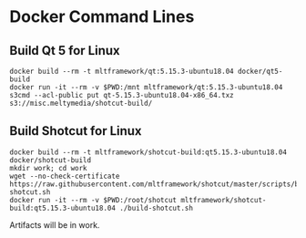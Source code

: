 # Docker Command Lines

## Build Qt 5 for Linux

    docker build --rm -t mltframework/qt:5.15.3-ubuntu18.04 docker/qt5-build
    docker run -it --rm -v $PWD:/mnt mltframework/qt:5.15.3-ubuntu18.04
    s3cmd --acl-public put qt-5.15.3-ubuntu18.04-x86_64.txz s3://misc.meltymedia/shotcut-build/

## Build Shotcut for Linux

    docker build --rm -t mltframework/shotcut-build:qt5.15.3-ubuntu18.04 docker/shotcut-build
    mkdir work; cd work
    wget --no-check-certificate https://raw.githubusercontent.com/mltframework/shotcut/master/scripts/build-shotcut.sh
    docker run -it --rm -v $PWD:/root/shotcut mltframework/shotcut-build:qt5.15.3-ubuntu18.04 ./build-shotcut.sh
    
Artifacts will be in work.
